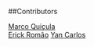 
##Contributors

[Marco Quiçula](https://github.com/marco-quicula) <br>
[Erick Romão](https://github.com/erickromao)
[Yan Carlos](https://github.com/devyank1)
